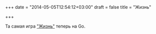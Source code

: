 +++
date = "2014-05-05T12:54:12+03:00"
draft = false
title = "Жизнь"

+++

<p>Та самая игра <a href="https://github.com/peterhellberg/life">&quot;Жизнь&quot;</a> теперь на Go.</p>

